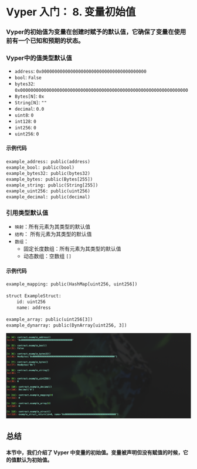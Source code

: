 # Vyper 入门： 8. 变量初始值
### Vyper的初始值为变量在创建时赋予的默认值，它确保了变量在使用前有一个已知和预期的状态。

### Vyper中的值类型默认值
- `address`: `0x0000000000000000000000000000000000000000`
- `bool`: `False`
- `bytes32`: `0x0000000000000000000000000000000000000000000000000000000000000000`
- `Bytes[N]`: `0x`
- `String[N]`: `""`
- `decimal`: `0.0`
- `uint8`: `0`
- `int128`: `0`
- `int256`: `0`
- `uint256`: `0`

#### 示例代码
```
example_address: public(address)
example_bool: public(bool)
example_bytes32: public(bytes32)
example_bytes: public(Bytes[255])
example_string: public(String[255])
example_uint256: public(uint256)
example_decimal: public(decimal)
```

### 引用类型默认值
- `映射`：所有元素为其类型的默认值
- `结构`： 所有元素为其类型的默认值
- `数组`：
	- 固定长度数组：所有元素为其类型的默认值
	- 动态数组：空数组 `[]`

#### 示例代码
```
example_mapping: public(HashMap[uint256, uint256])

struct ExampleStruct:
	id: uint256
	name: address

example_array: public(uint256[3])
example_dynarray: public(DynArray[uint256, 3])
```

![初始值](./init.png)


## 总结
#### 本节中，我们介绍了 Vyper 中变量的初始值。变量被声明但没有赋值的时候，它的值默认为初始值。